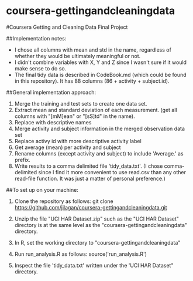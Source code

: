 coursera-gettingandcleaningdata
===============================

#Coursera Getting and Cleaning Data Final Project

##Implementation notes:

* I chose all columns with mean and std in the name, regardless of whether they would be ultimately meaningful or not.
* I didn't combine variables with X, Y and Z since I wasn't sure if it would make sense to do so.
* The final tidy data is described in CodeBook.md (which could be found in this repository). It has 88 columns (86 + activity + subject.id).

##General implementation approach:

1. Merge the training and test sets to create one data set.
2. Extract mean and standard deviation of each measurement. (get all columns with "[mM]ean" or "[sS]td" in the name).
3. Replace with descriptive names
4. Merge activity and subject information in the merged observation data set
5. Replace activy id with more descriptive activity label
6. Get average (mean) per activity and subject
7. Rename columns (except activity and subject) to include 'Average.' as prefix.
8. Write results to a comma delimited file 'tidy_data.txt'. (I chose comma-delimited since I find it more convenient to use read.csv than any other read-file function. It was just a matter of personal preference.)

##To set up on your machine:

1. Clone the repository as follows: git clone https://github.com/jilagan/coursera-gettingandcleaningdata.git

2. Unzip the file "UCI HAR Dataset.zip" such as the "UCI HAR Dataset" directory is at the same level as the "coursera-gettingandcleaningdata" directory. 

3. In R, set the working directory to "coursera-gettingandcleaningdata"

4. Run run_analysis.R as follows: source('run_analysis.R')

5. Inspect the file 'tidy_data.txt' written under the 'UCI HAR Dataset" directory.
